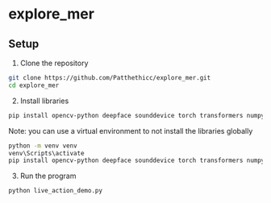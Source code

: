 # explore_mer

## Setup
1. Clone the repository
```bash
git clone https://github.com/Patthethicc/explore_mer.git
cd explore_mer
```
2. Install libraries
```bash
pip install opencv-python deepface sounddevice torch transformers numpy
```
Note: you can use a virtual environment to not install the libraries globally
```bash
python -m venv venv
venv\Scripts\activate
pip install opencv-python deepface sounddevice torch transformers numpy
```
3. Run the program
```bash
python live_action_demo.py
```